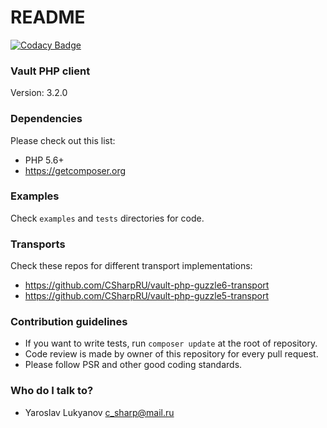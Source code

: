 # README #

[![Codacy Badge](https://api.codacy.com/project/badge/Grade/0bf9f46a659844658d847c1b2ab01e8b)](https://www.codacy.com/app/c_sharp/vault-php?utm_source=github.com&utm_medium=referral&utm_content=CSharpRU/vault-php&utm_campaign=badger)

### Vault PHP client ###

Version: 3.2.0

### Dependencies ###

Please check out this list:

* PHP 5.6+
* https://getcomposer.org

### Examples ###

Check `examples` and `tests` directories for code.

### Transports ###

Check these repos for different transport implementations:

* https://github.com/CSharpRU/vault-php-guzzle6-transport
* https://github.com/CSharpRU/vault-php-guzzle5-transport

### Contribution guidelines ###

* If you want to write tests, run `composer update` at the root of repository.
* Code review is made by owner of this repository for every pull request.
* Please follow PSR and other good coding standards.

### Who do I talk to? ###

* Yaroslav Lukyanov <c_sharp@mail.ru>